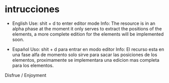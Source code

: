 # intrucciones

- English
Use: shit + d to enter editor mode
Info: The resource is in an alpha phase at the moment it only serves to extract the positions of the elements, a more complete edition for the elements will be implemented soon.

- Español
Uso: shit + d para entrar en modo editor
Info: El recurso esta en una fase alfa de momento solo sirve para sacar las posiciones de los elementos, proximamente se implementara una edicion mas completa para los elementos.

Disfrue / Enjoyment
